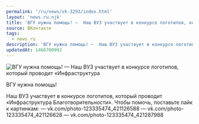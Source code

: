 ```yaml
---
permalink: '/ru/news/vk-3293/index.html'
layout: 'news.ru.njk'
title: 'ВГУ нужна помощь! —  Наш ВУЗ участвует в конкурсе логотипов, который проводит «Инфраструктура Б'
source: ВКонтакте
tags:
  - news_ru
description: 'ВГУ нужна помощь! —  Наш ВУЗ участвует в конкурсе логотипов, который проводит «Инфраструктура'
updatedAt: 1466700992
---
```

![ВГУ нужна помощь! —  Наш ВУЗ участвует в конкурсе логотипов, который проводит «Инфраструктура](https://sun9-12.userapi.com/impf/c626119/v626119339/10709/Qzt4D2l62QI.jpg?size=1181x1024&quality=96&proxy=1&sign=5e03ae13e3fde59cde407d319a17df26&c_uniq_tag=SZUUnwGAhWLaZwWXOkZdtQaQHOuLAsjPLgMmd4a7cdA&type=album)

ВГУ нужна помощь!

Наш ВУЗ участвует в конкурсе логотипов, который проводит «Инфраструктура Благотворительности». Чтобы помочь, поставьте лайк к картинкам:
— vk.com/photo-123335474_421126588
— vk.com/photo-123335474_421126628
— vk.com/photo-123335474_421287988
